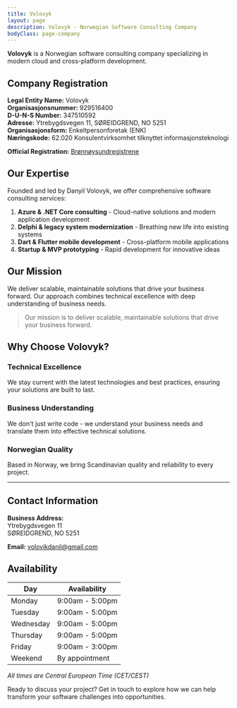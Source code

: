 ```yaml
---
title: Volovyk
layout: page
description: Volovyk - Norwegian Software Consulting Company
bodyClass: page-company
---
```


**Volovyk** is a Norwegian software consulting company specializing in modern cloud and cross-platform development.

## Company Registration

**Legal Entity Name:** Volovyk  
**Organisasjonsnummer:** 929516400  
**D-U-N-S Number:** 347510592  
**Adresse:** Ytrebygdsvegen 11, SØREIDGREND, NO 5251  
**Organisasjonsform:** Enkeltpersonforetak (ENK)  
**Næringskode:** 62.020 Konsulentvirksomhet tilknyttet informasjonsteknologi

**Official Registration:** [Brønnøysundregistrene](https://w2.brreg.no/enhet/sok/detalj.jsp?orgnr=929516400)

## Our Expertise

Founded and led by Danyil Volovyk, we offer comprehensive software consulting services:

1. **Azure & .NET Core consulting** - Cloud-native solutions and modern application development
2. **Delphi & legacy system modernization** - Breathing new life into existing systems
3. **Dart & Flutter mobile development** - Cross-platform mobile applications
4. **Startup & MVP prototyping** - Rapid development for innovative ideas

## Our Mission

We deliver scalable, maintainable solutions that drive your business forward. Our approach combines technical excellence with deep understanding of business needs.

> Our mission is to deliver scalable, maintainable solutions that drive your business forward.

## Why Choose Volovyk?

### Technical Excellence
We stay current with the latest technologies and best practices, ensuring your solutions are built to last.

### Business Understanding
We don't just write code - we understand your business needs and translate them into effective technical solutions.

### Norwegian Quality
Based in Norway, we bring Scandinavian quality and reliability to every project.

---

## Contact Information

**Business Address:**  
Ytrebygdsvegen 11  
SØREIDGREND, NO 5251

**Email:** volovikdanil@gmail.com

## Availability

| Day       | Availability    |
| --------- | --------------- |
| Monday    | 9:00am - 5:00pm |
| Tuesday   | 9:00am - 5:00pm |
| Wednesday | 9:00am - 5:00pm |
| Thursday  | 9:00am - 5:00pm |
| Friday    | 9:00am - 3:00pm |
| Weekend   | By appointment  |

*All times are Central European Time (CET/CEST)*

Ready to discuss your project? Get in touch to explore how we can help transform your software challenges into opportunities.
